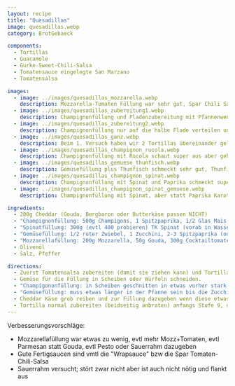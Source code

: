 ```yaml
---
layout: recipe
title: "Quesadillas"
image: quesadillas.webp
category: BrotGebaeck

components:
  - Tortillas
  - Guacamole
  - Gurke-Sweet-Chili-Salsa
  - Tomatensauce eingelegte San Marzano
  - Tomatensalsa

images:
  - image: ../images/quesadillas_mozzarella.webp
    description: Mozzarella-Tomaten Füllung war sehr gut, Spar Chili Salsa passt dazu
  - image: ../images/quesadillas_zubereitung1.webp
    description: Champignonfüllung und Fladenzubereitung mit Pfannenwender um Druck auf Tortilla auszuüben
  - image: ../images/quesadillas_zubereitung2.webp
    description: Champignonfüllung nur auf die halbe Flade verteilen und dann zuklappen
  - image: ../images/quesadillas_ganz.webp
    description: Beim 1. Versuch haben wir 2 Tortillas übereinander gelegt. Ist auch gut aber mühsam zum umdrehen und Inhalt fällt beim Essen raus, daher besser umklappen.
  - image: ../images/quesadillas_champignon_rucola.webp
    description: Champignonfüllung mit Rucola schaut super aus aber geht geschmacklich leider komplett unter. Evtl besser frisch dazuessen
  - image: ../images/quesadillas_gemuese_thunfisch.webp
    description: Gemüsefüllung plus Thunfisch schmeckt sehr gut, Thunfisch sticht aber etwas hervor im Geschmack (aber nicht störend)
  - image: ../images/quesadillas_champignon_spinat.webp
    description: Champignonfüllung mit Spinat und Paprika schmeckt super, war aber etwas wenig (eher doppelt soviel Champignons und/oder Spinat nehmen)
  - image: ../images/quesadillas_champignon_spinat_gemuese.webp
    description: Champignonfüllung mit Spinat, aber statt Paprika Karotten, Peterwurzen, Zucchini. War ausgezeichnet!

ingredients:
  - 200g Cheddar (Gouda, Bergbaron oder Butterkäse passen NICHT)
  - "Champignonfüllung: 500g Champigons, 1 Spitzpaprika, 1/2 Glas Mais, einige Zwiebelwürfel, 1Pkg frischen Spinat (wenn TK dann in Wasser kochen und absieben) 1EL Petersilie, Salz, Pfeffer"
  - "Spinatfüllung: 300g (evtl 400 probieren) TK Spinat (vorab in Wasser kochen und absieben), 1-2 Spitzpaprika, 1/2 Glas Mais, 1 Glas Kidney Bohnen, 1/2 Zwiebel, 1 gr Knoblauchzehe, Salz, Pfeffer"
  - "Gemüsefüllung: 1/2 roter Zwiebel, 1 Zucchini, 2-3 Spitzpaprika (oder einige Jalapenos), 1 Dose Bohnen oder 500g Champignons (nicht beides oder 2x Bohnen, sonst schmeckt man nur Bohnen), 1/2 Glas Mais, etwas Petersilie, Salz, Pfeffer"
  - "Mozzarellafüllung: 200g Mozzarella, 50g Gouda, 300g Cocktailtomaten, etwas Basilikum, Olivenöl, Salz, Pfeffer"
  - Olivenöl
  - Salz, Pfeffer

directions:
  - Zuerst Tomatensalsa zubereiten (damit sie ziehen kann) und Tortilla-Fladen zubereiten (aber noch nicht in die Pfanne geben) - evtl Fladen auf Gitter sammeln damit die unterste nicht klebt
  - Gemüse für die Füllung in Scheiben oder Würfeln schneiden.
  - "Champigononfüllung: in Scheiben geschnitten in etwas vorher stark erhitztem Sonnenblumenöl stark anrösten (Stufe 9 dann 8). Wenn der starke Dampf nachlässt sind sie relativ klein geworden und leicht braun, dann Zwiebel mitrösten und den Rest dazugeben und mit Salz und Pfeffer abschmecken"
  - "Gemüsefüllung: muss etwas länger in der Pfanne sein bis die Zucchini weich ist, die restlichen Zutaten danach dazugeben, mit Salz und Pfeffer abschmecken und kurz dünsten."
  - Cheddar Käse grob reiben und zur Füllung dazugeben wenn diese etwas ausgekühlt ist
  - Tortilla normal zubereiten (beidseitig anbraten) anfangs Stufe 9, dann 7. Dann 1/6 der Füllung auf eine Seite geben, Tortilla zusammenklappen und mit etwas Druck (von Pfannenwender) bei Stufe 3-4 1-2min anbraten. Anschließend umdrehen und nochmal 1-2min anbraten, danach auf Teller servieren und wieder auf Stufe 7 drehen. Die nächsten 5 Fladen funktionieren genauso.
---
```


Verbesserungsvorschläge:

- Mozzarellafüllung war etwas zu wenig, evtl mehr Mozz+Tomaten, evtl Parmesan statt Gouda, evtl Pesto oder Sauerrahm dazugeben
- Gute Fertigsaucen sind vmtl die "Wrapsauce" bzw die Spar Tomaten-Chili-Salsa
- Sauerrahm versucht; stört zwar nicht aber ist auch nicht nötig und flankt aus

